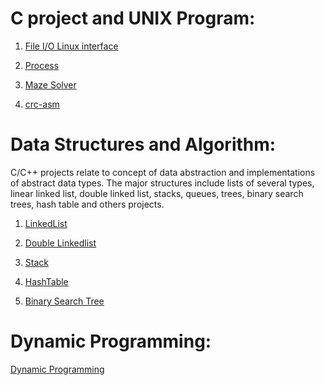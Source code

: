 # C project and UNIX Program: 

1. [File I/O Linux interface](https://github.com/danghai/C-projects-and-Data-Structure/tree/master/linux_programming_interface/file-IO)

2. [Process](https://github.com/danghai/C-projects-and-Data-Structure/tree/master/linux_programming_interface/process)

3. [Maze Solver](https://github.com/danghai/C-projects-and-Data-Structure/tree/master/maze-solver)

4. [crc-asm](https://github.com/danghai/C-projects-and-Data-Structure/tree/master/crc-asm)

# Data Structures and Algorithm: 
C/C++ projects relate to concept of data abstraction and implementations of abstract data types. 
The major structures include lists of several types, linear linked list, double linked list, stacks, queues, trees, binary search trees, 
hash table and others projects.  

1. [LinkedList](https://github.com/danghai/C-projects-and-Data-Structure/tree/master/Data_Structure/linkedlist)

2. [Double Linkedlist](https://github.com/danghai/C-projects-and-Data-Structure/tree/master/Data_Structure/double-linkedlist)

3. [Stack](https://github.com/danghai/C-projects-and-Data-Structure/tree/master/Data_Structure/stack)

3. [HashTable](https://github.com/danghai/C-projects-and-Data-Structure/tree/master/Data_Structure/hashTable)

4. [Binary Search Tree](https://github.com/danghai/C-projects-and-Data-Structure/tree/master/Data_Structure/bstTree)

# Dynamic Programming:

[Dynamic Programming](https://github.com/danghai/C-projects-and-Data-Structure/tree/master/Dynamic_Programming)




